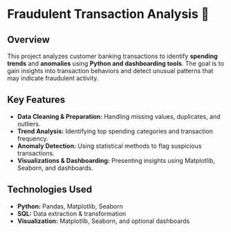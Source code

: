# Fraudulent Transaction Analysis 🚀

## Overview
This project analyzes customer banking transactions to identify **spending trends** and **anomalies** using **Python and dashboarding tools**. The goal is to gain insights into transaction behaviors and detect unusual patterns that may indicate fraudulent activity. 

## Key Features
- **Data Cleaning & Preparation:** Handling missing values, duplicates, and outliers.
- **Trend Analysis:** Identifying top spending categories and transaction frequency.
- **Anomaly Detection:** Using statistical methods to flag suspicious transactions.
- **Visualizations & Dashboarding:** Presenting insights using Matplotlib, Seaborn, and dashboards.

## Technologies Used
- **Python:** Pandas, Matplotlib, Seaborn
- **SQL:** Data extraction & transformation
- **Visualization:** Matplotlib, Seaborn, and optional dashboards